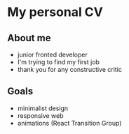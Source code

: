 # My personal CV

## About me

- junior fronted developer
- I'm trying to find my first job
- thank you for any constructive critic

## Goals

- minimalist design
- responsive web
- animations (React Transition Group)
